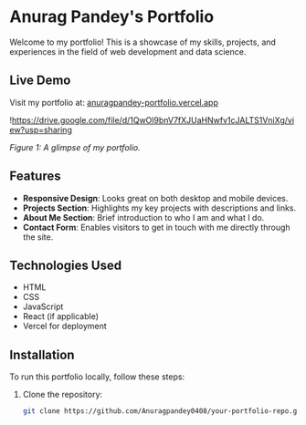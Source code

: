 # Anurag Pandey's Portfolio

Welcome to my portfolio! This is a showcase of my skills, projects, and experiences in the field of web development and data science.

## Live Demo

Visit my portfolio at: [anuragpandey-portfolio.vercel.app](https://anuragpandey-portfolio.vercel.app/)

!https://drive.google.com/file/d/1QwOl9bnV7fXJUaHNwfv1cJALTS1VniXg/view?usp=sharing

*Figure 1: A glimpse of my portfolio.*

## Features

- **Responsive Design**: Looks great on both desktop and mobile devices.
- **Projects Section**: Highlights my key projects with descriptions and links.
- **About Me Section**: Brief introduction to who I am and what I do.
- **Contact Form**: Enables visitors to get in touch with me directly through the site.

## Technologies Used

- HTML
- CSS
- JavaScript
- React (if applicable)
- Vercel for deployment

## Installation

To run this portfolio locally, follow these steps:

1. Clone the repository:

   ```bash
   git clone https://github.com/Anuragpandey0408/your-portfolio-repo.git
